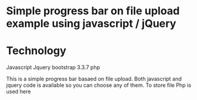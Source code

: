 # Simple progress bar on file upload example using javascript / jQuery 

# Technology
  Javascript
  Jquery
  bootstrap 3.3.7
  php
  
  
This is a simple progress bar basaed on file upload. Both javascript and jquery code is available so you can choose any of them. To store file Php is used here

